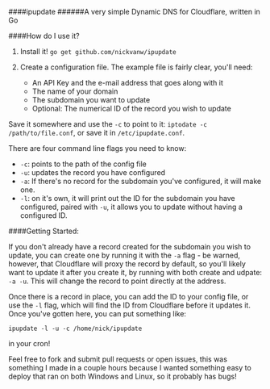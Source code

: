 ####ipupdate
######A very simple Dynamic DNS for Cloudflare, written in Go

####How do I use it?

1. Install it! `go get github.com/nickvanw/ipupdate` 

2. Create a configuration file. The example file is fairly clear, you'll need:
	* An API Key and the e-mail address that goes along with it
	* The name of your domain
	* The subdomain you want to update
	* Optional: The numerical ID of the record you wish to update
	
Save it somewhere and use the `-c` to point to it: `iptodate -c /path/to/file.conf`, or save it in `/etc/ipupdate.conf`. 

There are four command line flags you need to know:

* `-c`: points to the path of the config file
* `-u`: updates the record you have configured
* `-a`: If there's no record for the subdomain you've configured, it will make one.
* `-l`: on it's own, it will print out the ID for the subdomain you have configured, paired with `-u`, it allows you to update without having a configured ID.


####Getting Started: 

If you don't already have a record created for the subdomain you wish to update, you can create one by running it with the `-a` flag - be warned, however, that Cloudflare will proxy the record by default, so you'll likely want to update it after you create it, by running with both create and udpate: `-a -u`. This will change the record to point directly at the address. 

Once there is a record in place, you can add the ID to your config file, or use the `-l` flag, which will find the ID from Cloudflare before it updates it. Once you've gotten here, you can put something like:

	ipupdate -l -u -c /home/nick/ipupdate
	
in your cron!

Feel free to fork and submit pull requests or open issues, this was something I made in a couple hours because I wanted something easy to deploy that ran on both Windows and Linux, so it probably has bugs!


